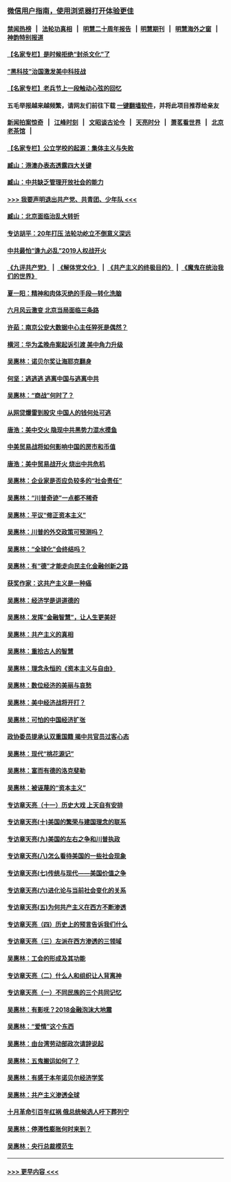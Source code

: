 ### [微信用户指南，使用浏览器打开体验更佳](https://github.com/gfw-breaker/banned-news1/blob/master/indexes/wechat-guide.md?t=0)
#### [禁闻热榜](热点新闻.md?t=0)  &nbsp;&nbsp;|&nbsp;&nbsp; [法轮功真相](https://github.com/gfw-breaker/truth/blob/master/README.md?t=0) &nbsp;&nbsp;|&nbsp;&nbsp; [明慧二十周年报告](https://github.com/gfw-breaker/mh-reports/blob/master/README.md?t=0) &nbsp;&nbsp;|&nbsp;&nbsp;[明慧期刊](https://github.com/gfw-breaker/mh-qikan) &nbsp;&nbsp;|&nbsp;&nbsp; [明慧海外之窗](https://github.com/gfw-breaker/mh-news/blob/master/README.md?t=0) &nbsp;&nbsp;|&nbsp;&nbsp; [神韵特别报道](https://github.com/gfw-breaker/mh-news/blob/master/shenyun.md?t=0)
#### [【名家专栏】是时候拒绝“封杀文化”了](../pages/nsc423/n11814093.md?t=02142056) 
#### [“黑科技”治国激发美中科技战](../pages/nsc423/n11638056.md?t=02142056) 
#### [【名家专栏】老兵节上一段触动心弦的回忆](../pages/nsc423/n11646016.md?t=02142056) 
#### 五毛举报越来越频繁，请网友们前往下载 [一键翻墙软件](https://github.com/gfw-breaker/ssr-accounts)，并将此项目推荐给亲友
#### [新闻拍案惊奇](https://github.com/gfw-breaker/banned-news1/blob/master/pages/link4.md) &nbsp;&nbsp;|&nbsp;&nbsp; [江峰时刻](https://github.com/gfw-breaker/banned-news1/blob/master/pages/link4.md) &nbsp;&nbsp;|&nbsp;&nbsp; [文昭谈古论今](https://github.com/gfw-breaker/banned-news1/blob/master/pages/link4.md) &nbsp;&nbsp;|&nbsp;&nbsp; [天亮时分](https://github.com/gfw-breaker/banned-news1/blob/master/pages/link4.md) &nbsp;&nbsp;|&nbsp;&nbsp; [萧茗看世界](https://github.com/gfw-breaker/banned-news1/blob/master/pages/link4.md) &nbsp;&nbsp;|&nbsp;&nbsp; [北京老茶馆](https://github.com/gfw-breaker/banned-news1/blob/master/pages/link4.md) &nbsp;&nbsp;|&nbsp;&nbsp; 
#### [【名家专栏】公立学校的起源：集体主义与失败](../pages/nsc423/n11601833.md?t=02142056) 
#### [臧山：港澳办表态透露四大关键](../pages/nsc423/n11421628.md?t=02142056) 
#### [臧山：中共缺乏管理开放社会的能力](../pages/nsc423/n11407457.md?t=02142056) 
#### [>>> 我要声明退出共产党、共青团、少年队 <<<](https://github.com/begood0513/goodnews/blob/master/quit/letter.md) 
#### [臧山：北京面临治乱大转折](../pages/nsc423/n11406895.md?t=02142056) 
#### [专访胡平：20年打压 法轮功屹立不倒意义深远](../pages/nsc423/n11398800.md?t=02142056) 
#### [中共最怕“逢九必乱”2019人权战开火](../pages/nsc423/n11385248.md?t=02142056) 
#### [《九评共产党》](https://github.com/begood0513/9ping.md/blob/master/README.md) &nbsp;|&nbsp; [《解体党文化》](../../../../jtdwh.md/blob/master/README.md)  &nbsp;|&nbsp; [《共产主义的终极目的》](../../../../gczydzjmd.md/blob/master/README.md) &nbsp;|&nbsp; [《魔鬼在统治我们的世界》](../../../../mgztzwmdsj.md/blob/master/README.md) 
#### [夏一阳：精神和肉体灭绝的手段—转化洗脑](../pages/nsc423/n11368250.md?t=02142056) 
#### [六月风云激变 北京当局面临三条路](../pages/nsc423/n11313668.md?t=02142056) 
#### [许茹：南京公安大数据中心主任猝死是偶然？](../pages/nsc423/n11064744.md?t=02142056) 
#### [横河：华为孟晚舟案起诉引渡 美中角力升级](../pages/nsc423/n11027230.md?t=02142056) 
#### [吴惠林：诺贝尔奖让海耶克翻身](../pages/nsc423/n10890049.md?t=02142056) 
#### [何坚：逃逃逃 逃离中国与逃离中共](../pages/nsc423/n10592891.md?t=02142056) 
#### [吴惠林：“商战”何时了？](../pages/nsc423/n10573558.md?t=02142056) 
#### [从网贷爆雷到股灾 中国人的钱何处可逃](../pages/nsc423/n10572800.md?t=02142056) 
#### [唐浩：美中交火 隐现中共黑势力混水摸鱼](../pages/nsc423/n10544040.md?t=02142056) 
#### [中美贸易战将如何影响中国的房市和币值](../pages/nsc423/n10543697.md?t=02142056) 
#### [唐浩：美中贸易战开火 烧出中共危机](../pages/nsc423/n10540126.md?t=02142056) 
#### [吴惠林：企业家是否应负较多的“社会责任”](../pages/nsc423/n10535022.md?t=02142056) 
#### [吴惠林：“川普奇迹”一点都不稀奇](../pages/nsc423/n10512808.md?t=02142056) 
#### [吴惠林：平议“修正资本主义”](../pages/nsc423/n10495724.md?t=02142056) 
#### [吴惠林：川普的外交政策可预测吗？](../pages/nsc423/n10462387.md?t=02142056) 
#### [吴惠林：“全球化”会终结吗？](../pages/nsc423/n10452838.md?t=02142056) 
#### [吴惠林：有“德”才能走向民主化金融创新之路](../pages/nsc423/n10432292.md?t=02142056) 
#### [获奖作家：这共产主义是一种癌](../pages/nsc423/n10431541.md?t=02142056) 
#### [吴惠林：经济学是讲道德的](../pages/nsc423/n10398014.md?t=02142056) 
#### [吴惠林：发挥“金融智慧”，让人生更美好](../pages/nsc423/n10375019.md?t=02142056) 
#### [吴惠林：共产主义的真相](../pages/nsc423/n10351394.md?t=02142056) 
#### [吴惠林：重拾古人的智慧](../pages/nsc423/n10337691.md?t=02142056) 
#### [吴惠林：理念永恒的《资本主义与自由》](../pages/nsc423/n10316274.md?t=02142056) 
#### [吴惠林：数位经济的美丽与哀愁](../pages/nsc423/n10292946.md?t=02142056) 
#### [吴惠林：美中经济战将开打？](../pages/nsc423/n10258825.md?t=02142056) 
#### [吴惠林：可怕的中国经济扩张](../pages/nsc423/n10219147.md?t=02142056) 
#### [政协委员提承认双重国籍 揭中共官员过客心态](../pages/nsc423/n10208809.md?t=02142056) 
#### [吴惠林：现代“桃花源记”](../pages/nsc423/n10185234.md?t=02142056) 
#### [吴惠林：富而有德的洛克斐勒](../pages/nsc423/n10142264.md?t=02142056) 
#### [吴惠林：被诬蔑的“资本主义”](../pages/nsc423/n10124816.md?t=02142056) 
#### [专访章天亮（十一）历史大戏 上天自有安排](../pages/nsc423/n10094905.md?t=02142056) 
#### [专访章天亮(十)美国的繁荣与建国理念的联系](../pages/nsc423/n10094899.md?t=02142056) 
#### [专访章天亮(九)美国的左右之争和川普执政](../pages/nsc423/n10094889.md?t=02142056) 
#### [专访章天亮(八)怎么看待美国的一些社会现象](../pages/nsc423/n10094857.md?t=02142056) 
#### [专访章天亮(七)传统与现代——美国价值之争](../pages/nsc423/n10093140.md?t=02142056) 
#### [专访章天亮(六)进化论与当前社会变化的关系](../pages/nsc423/n10092036.md?t=02142056) 
#### [专访章天亮(五)为何共产主义在西方不断渗透](../pages/nsc423/n10083620.md?t=02142056) 
#### [专访章天亮（四）历史上的预言告诉我们什么](../pages/nsc423/n10083606.md?t=02142056) 
#### [专访章天亮（三）左派在西方渗透的三领域](../pages/nsc423/n10081115.md?t=02142056) 
#### [吴惠林：工会的形成及其功能](../pages/nsc423/n10080633.md?t=02142056) 
#### [专访章天亮（二）什么人和组织让人背离神](../pages/nsc423/n10076637.md?t=02142056) 
#### [专访章天亮（一）不同民族的三个共同记忆](../pages/nsc423/n10074188.md?t=02142056) 
#### [吴惠林：有影呒？2018金融泡沫大地震](../pages/nsc423/n10040534.md?t=02142056) 
#### [吴惠林：“爱情”这个东西](../pages/nsc423/n10019423.md?t=02142056) 
#### [吴惠林：由台湾劳动部政次请辞说起](../pages/nsc423/n9979679.md?t=02142056) 
#### [吴惠林：五鬼搬运如何了？](../pages/nsc423/n9925338.md?t=02142056) 
#### [吴惠林：有感于本年诺贝尔经济学奖](../pages/nsc423/n9871883.md?t=02142056) 
#### [吴惠林：共产主义渗透全球](../pages/nsc423/n9812748.md?t=02142056) 
#### [十月革命引百年红祸 俄总统候选人吁下葬列宁](../pages/nsc423/n9810182.md?t=02142056) 
#### [吴惠林：停滞性膨胀何时来到？](../pages/nsc423/n9764136.md?t=02142056) 
#### [吴惠林：央行总裁模范生](../pages/nsc423/n9728134.md?t=02142056) 

----
#### [ >>> 更早内容 <<< ](../indexes/nsc423-earlier.md)
